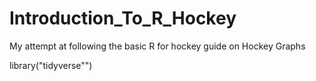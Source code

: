 # Introduction_To_R_Hockey
My attempt at following the basic R for hockey guide on Hockey Graphs

library("tidyverse"")
